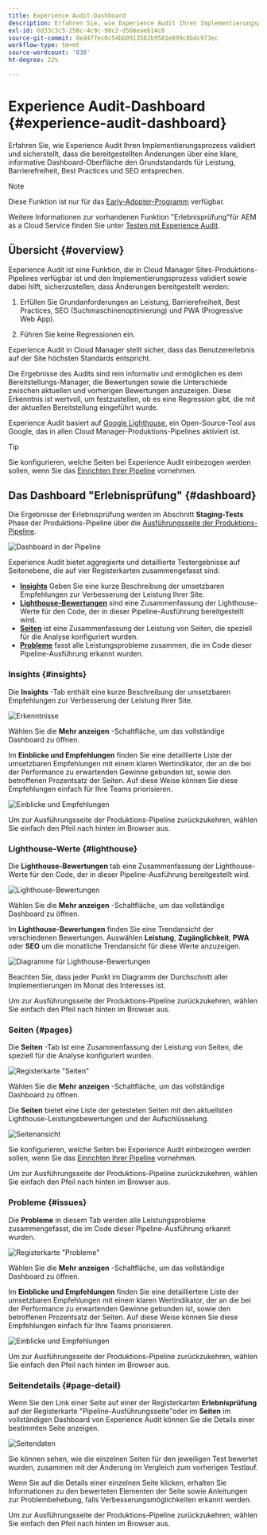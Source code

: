 ```yaml
---
title: Experience Audit-Dashboard
description: Erfahren Sie, wie Experience Audit Ihren Implementierungsprozess validiert und sicherstellt, dass die bereitgestellten Änderungen über eine klare, informative Dashboard-Oberfläche den Grundstandards für Leistung, Barrierefreiheit, Best Practices und SEO entsprechen.
exl-id: 6d33c3c5-258c-4c9c-90c2-d566eaeb14c0
source-git-commit: 8ed477ec0c54bb0913562b9581e699c0bdc973ec
workflow-type: tm+mt
source-wordcount: '830'
ht-degree: 22%

---
```


# Experience Audit-Dashboard {#experience-audit-dashboard}


Erfahren Sie, wie Experience Audit Ihren Implementierungsprozess validiert und sicherstellt, dass die bereitgestellten Änderungen über eine klare, informative Dashboard-Oberfläche den Grundstandards für Leistung, Barrierefreiheit, Best Practices und SEO entsprechen.

>[!NOTE]
>
>Diese Funktion ist nur für das [Early-Adopter-Programm](/help/implementing/cloud-manager/release-notes/current.md#early-adoption) verfügbar.
>
>Weitere Informationen zur vorhandenen Funktion &quot;Erlebnisprüfung&quot;für AEM as a Cloud Service finden Sie unter [Testen mit Experience Audit](/help/implementing/cloud-manager/experience-audit-testing.md).

## Übersicht {#overview}

Experience Audit ist eine Funktion, die in Cloud Manager Sites-Produktions-Pipelines verfügbar ist und den Implementierungsprozess validiert sowie dabei hilft, sicherzustellen, dass Änderungen bereitgestellt werden:

1. Erfüllen Sie Grundanforderungen an Leistung, Barrierefreiheit, Best Practices, SEO (Suchmaschinenoptimierung) und PWA (Progressive Web App).

1. Führen Sie keine Regressionen ein.

Experience Audit in Cloud Manager stellt sicher, dass das Benutzererlebnis auf der Site höchsten Standards entspricht.

Die Ergebnisse des Audits sind rein informativ und ermöglichen es dem Bereitstellungs-Manager, die Bewertungen sowie die Unterschiede zwischen aktuellen und vorherigen Bewertungen anzuzeigen. Diese Erkenntnis ist wertvoll, um festzustellen, ob es eine Regression gibt, die mit der aktuellen Bereitstellung eingeführt wurde.

Experience Audit basiert auf [Google Lighthouse](https://developer.chrome.com/docs/lighthouse/overview/), ein Open-Source-Tool aus Google, das in allen Cloud Manager-Produktions-Pipelines aktiviert ist.

>[!TIP]
>
>Sie konfigurieren, welche Seiten bei Experience Audit einbezogen werden sollen, wenn Sie das [Einrichten Ihrer Pipeline](/help/implementing/cloud-manager/configuring-pipelines/configuring-production-pipelines.md#full-stack-code) vornehmen.

## Das Dashboard &quot;Erlebnisprüfung&quot; {#dashboard}

Die Ergebnisse der Erlebnisprüfung werden im Abschnitt **Staging-Tests** Phase der Produktions-Pipeline über die [Ausführungsseite der Produktions-Pipeline](/help/implementing/cloud-manager/deploy-code.md).

![Dashboard in der Pipeline](assets/dashboard.png)

Experience Audit bietet aggregierte und detaillierte Testergebnisse auf Seitenebene, die auf vier Registerkarten zusammengefasst sind:

* **[Insights](#insights)** Geben Sie eine kurze Beschreibung der umsetzbaren Empfehlungen zur Verbesserung der Leistung Ihrer Site.
* **[Lighthouse-Bewertungen](#lighthouse)** sind eine Zusammenfassung der Lighthouse-Werte für den Code, der in dieser Pipeline-Ausführung bereitgestellt wird.
* **[Seiten](#pages)** ist eine Zusammenfassung der Leistung von Seiten, die speziell für die Analyse konfiguriert wurden.
* **[Probleme](#issues)** fasst alle Leistungsprobleme zusammen, die im Code dieser Pipeline-Ausführung erkannt wurden.

### Insights {#insights}

Die **Insights** -Tab enthält eine kurze Beschreibung der umsetzbaren Empfehlungen zur Verbesserung der Leistung Ihrer Site.

![Erkenntnisse](assets/insights.png)

Wählen Sie die **Mehr anzeigen** -Schaltfläche, um das vollständige Dashboard zu öffnen.

Im **Einblicke und Empfehlungen** finden Sie eine detaillierte Liste der umsetzbaren Empfehlungen mit einem klaren Wertindikator, der an die bei der Performance zu erwartenden Gewinne gebunden ist, sowie den betroffenen Prozentsatz der Seiten. Auf diese Weise können Sie diese Empfehlungen einfach für Ihre Teams priorisieren.

![Einblicke und Empfehlungen](assets/insights-recommendations.png)

Um zur Ausführungsseite der Produktions-Pipeline zurückzukehren, wählen Sie einfach den Pfeil nach hinten im Browser aus.

### Lighthouse-Werte {#lighthouse}

Die **Lighthouse-Bewertungen** tab eine Zusammenfassung der Lighthouse-Werte für den Code, der in dieser Pipeline-Ausführung bereitgestellt wird.

![Lighthouse-Bewertungen](assets/lighthouse.png)

Wählen Sie die **Mehr anzeigen** -Schaltfläche, um das vollständige Dashboard zu öffnen.

Im **Lighthouse-Bewertungen** finden Sie eine Trendansicht der verschiedenen Bewertungen. Auswählen **Leistung**, **Zugänglichkeit**, **PWA** oder **SEO** um die monatliche Trendansicht für diese Werte anzuzeigen.

![Diagramme für Lighthouse-Bewertungen](assets/lighthouse-scores.png)

Beachten Sie, dass jeder Punkt im Diagramm der Durchschnitt aller Implementierungen im Monat des Interesses ist.

Um zur Ausführungsseite der Produktions-Pipeline zurückzukehren, wählen Sie einfach den Pfeil nach hinten im Browser aus.

### Seiten {#pages}

Die **Seiten** -Tab ist eine Zusammenfassung der Leistung von Seiten, die speziell für die Analyse konfiguriert wurden.

![Registerkarte &quot;Seiten&quot;](assets/pages.png)

Wählen Sie die **Mehr anzeigen** -Schaltfläche, um das vollständige Dashboard zu öffnen.

Die **Seiten** bietet eine Liste der getesteten Seiten mit den aktuellsten Lighthouse-Leistungsbewertungen und der Aufschlüsselung.

![Seitenansicht](assets/pages-view.png)

Sie konfigurieren, welche Seiten bei Experience Audit einbezogen werden sollen, wenn Sie das [Einrichten Ihrer Pipeline](/help/implementing/cloud-manager/configuring-pipelines/configuring-production-pipelines.md#full-stack-code) vornehmen.

Um zur Ausführungsseite der Produktions-Pipeline zurückzukehren, wählen Sie einfach den Pfeil nach hinten im Browser aus.

### Probleme {#issues}

Die **Probleme** in diesem Tab werden alle Leistungsprobleme zusammengefasst, die im Code dieser Pipeline-Ausführung erkannt wurden.

![Registerkarte &quot;Probleme&quot;](assets/issues.png)

Wählen Sie die **Mehr anzeigen** -Schaltfläche, um das vollständige Dashboard zu öffnen.

Im **Einblicke und Empfehlungen** finden Sie eine detailliertere Liste der umsetzbaren Empfehlungen mit einem klaren Wertindikator, der an die bei der Performance zu erwartenden Gewinne gebunden ist, sowie den betroffenen Prozentsatz der Seiten. Auf diese Weise können Sie diese Empfehlungen einfach für Ihre Teams priorisieren.

![Einblicke und Empfehlungen](assets/insights-recommendations.png)

Um zur Ausführungsseite der Produktions-Pipeline zurückzukehren, wählen Sie einfach den Pfeil nach hinten im Browser aus.

### Seitendetails {#page-detail}

Wenn Sie den Link einer Seite auf einer der Registerkarten **Erlebnisprüfung** auf der Registerkarte &quot;Pipeline-Ausführungsseite&quot;oder im **Seiten** im vollständigen Dashboard von Experience Audit können Sie die Details einer bestimmten Seite anzeigen.

![Seitendaten](assets/page-data.png)

Sie können sehen, wie die einzelnen Seiten für den jeweiligen Test bewertet wurden, zusammen mit der Änderung im Vergleich zum vorherigen Testlauf.

Wenn Sie auf die Details einer einzelnen Seite klicken, erhalten Sie Informationen zu den bewerteten Elementen der Seite sowie Anleitungen zur Problembehebung, falls Verbesserungsmöglichkeiten erkannt werden.

Um zur Ausführungsseite der Produktions-Pipeline zurückzukehren, wählen Sie einfach den Pfeil nach hinten im Browser aus.
